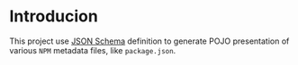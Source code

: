 # Introducion
This project use [JSON Schema](http://json-schema.org/) definition to generate POJO presentation of various `NPM` metadata files, like `package.json`.
